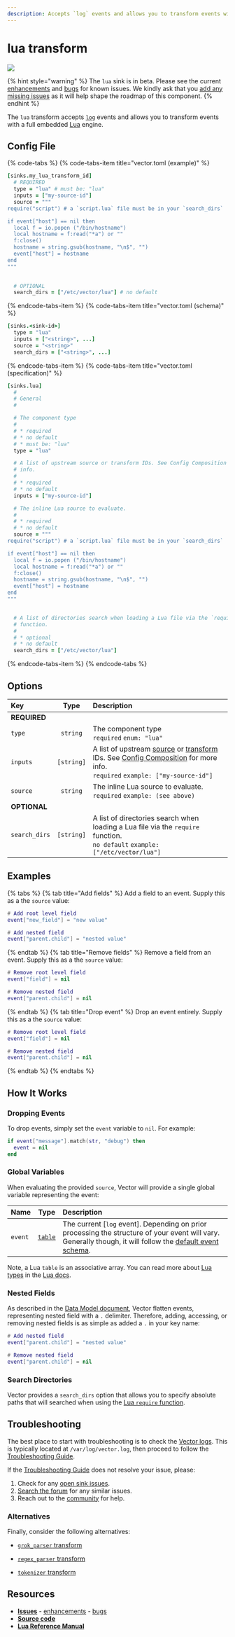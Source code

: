 ```yaml
---
description: Accepts `log` events and allows you to transform events with a full embedded Lua engine.
---
```


<!--
     THIS FILE IS AUTOOGENERATED!

     To make changes please edit the template located at:

     scripts/generate/templates/docs/usage/configuration/transforms/lua.md.erb
-->

# lua transform

![][images.lua_transform]

{% hint style="warning" %}
The `lua` sink is in beta. Please see the current
[enhancements][url.lua_transform_enhancements] and
[bugs][url.lua_transform_bugs] for known issues.
We kindly ask that you [add any missing issues][url.new_lua_transform_issues]
as it will help shape the roadmap of this component.
{% endhint %}

The `lua` transform accepts [`log`][docs.log_event] events and allows you to transform events with a full embedded [Lua][url.lua] engine.

## Config File

{% code-tabs %}
{% code-tabs-item title="vector.toml (example)" %}
```coffeescript
[sinks.my_lua_transform_id]
  # REQUIRED
  type = "lua" # must be: "lua"
  inputs = ["my-source-id"]
  source = """
require("script") # a `script.lua` file must be in your `search_dirs`

if event["host"] == nil then
  local f = io.popen ("/bin/hostname")
  local hostname = f:read("*a") or ""
  f:close()
  hostname = string.gsub(hostname, "\n$", "")
  event["host"] = hostname
end
"""

  
  # OPTIONAL
  search_dirs = ["/etc/vector/lua"] # no default
```
{% endcode-tabs-item %}
{% code-tabs-item title="vector.toml (schema)" %}
```coffeescript
[sinks.<sink-id>]
  type = "lua"
  inputs = ["<string>", ...]
  source = "<string>"
  search_dirs = ["<string>", ...]
```
{% endcode-tabs-item %}
{% code-tabs-item title="vector.toml (specification)" %}
```coffeescript
[sinks.lua]
  #
  # General
  #

  # The component type
  # 
  # * required
  # * no default
  # * must be: "lua"
  type = "lua"

  # A list of upstream source or transform IDs. See Config Composition for more
  # info.
  # 
  # * required
  # * no default
  inputs = ["my-source-id"]

  # The inline Lua source to evaluate.
  # 
  # * required
  # * no default
  source = """
require("script") # a `script.lua` file must be in your `search_dirs`

if event["host"] == nil then
  local f = io.popen ("/bin/hostname")
  local hostname = f:read("*a") or ""
  f:close()
  hostname = string.gsub(hostname, "\n$", "")
  event["host"] = hostname
end
"""


  # A list of directories search when loading a Lua file via the `require`
  # function.
  # 
  # * optional
  # * no default
  search_dirs = ["/etc/vector/lua"]
```
{% endcode-tabs-item %}
{% endcode-tabs %}

## Options

| Key  | Type  | Description |
|:-----|:-----:|:------------|
| **REQUIRED** | | |
| `type` | `string` | The component type<br />`required` `enum: "lua"` |
| `inputs` | `[string]` | A list of upstream [source][docs.sources] or [transform][docs.transforms] IDs. See [Config Composition][docs.config_composition] for more info.<br />`required` `example: ["my-source-id"]` |
| `source` | `string` | The inline Lua source to evaluate.<br />`required` `example: (see above)` |
| **OPTIONAL** | | |
| `search_dirs` | `[string]` | A list of directories search when loading a Lua file via the `require` function.<br />`no default` `example: ["/etc/vector/lua"]` |

## Examples

{% tabs %}
{% tab title="Add fields" %}
Add a field to an event. Supply this as a the `source` value:

```lua
# Add root level field
event["new_field"] = "new value"

# Add nested field
event["parent.child"] = "nested value"
```

{% endtab %}
{% tab title="Remove fields" %}
Remove a field from an event. Supply this as a the `source` value:

```lua
# Remove root level field
event["field"] = nil

# Remove nested field
event["parent.child"] = nil
```

{% endtab %}
{% tab title="Drop event" %}
Drop an event entirely. Supply this as a the `source` value:

```lua
# Remove root level field
event["field"] = nil

# Remove nested field
event["parent.child"] = nil
```

{% endtab %}
{% endtabs %}

## How It Works



### Dropping Events

To drop events, simply set the `event` variable to `nil`. For example:

```lua
if event["message"].match(str, "debug") then
  event = nil
end
```

### Global Variables

When evaluating the provided `source`, Vector will provide a single global
variable representing the event:

| Name    |           Type           | Description                                                                                                                                                                       |
|:--------|:------------------------:|:----------------------------------------------------------------------------------------------------------------------------------------------------------------------------------|
| `event` | [`table`][url.lua_table] | The current [`log` event]. Depending on prior processing the structure of your event will vary. Generally though, it will follow the [default event schema][docs.default_schema]. |

Note, a Lua `table` is an associative array. You can read more about
[Lua types][url.lua_types] in the [Lua docs][url.lua_docs].

### Nested Fields

As described in the [Data Model document][docs.data_model], Vector flatten
events, representing nested field with a `.` delimiter. Therefore, adding,
accessing, or removing nested fields is as simple as added a `.` in your key
name:

```lua
# Add nested field
event["parent.child"] = "nested value"

# Remove nested field
event["parent.child"] = nil
```

### Search Directories

Vector provides a `search_dirs` option that allows you to specify absolute
paths that will searched when using the [Lua `require`
function][url.lua_require].

## Troubleshooting

The best place to start with troubleshooting is to check the
[Vector logs][docs.monitoring_logs]. This is typically located at
`/var/log/vector.log`, then proceed to follow the
[Troubleshooting Guide][docs.troubleshooting].

If the [Troubleshooting Guide][docs.troubleshooting] does not resolve your
issue, please:

1. Check for any [open sink issues][url.lua_transform_issues].
2. [Search the forum][url.search_forum] for any similar issues.
2. Reach out to the [community][url.community] for help.


### Alternatives

Finally, consider the following alternatives:


* [`grok_parser` transform][docs.grok_parser_transform]

* [`regex_parser` transform][docs.regex_parser_transform]

* [`tokenizer` transform][docs.tokenizer_transform]

## Resources

* [**Issues**][url.lua_transform_issues] - [enhancements][url.lua_transform_enhancements] - [bugs][url.lua_transform_bugs]
* [**Source code**][url.lua_transform_source]
* [**Lua Reference Manual**][url.lua_manual]


[docs.config_composition]: ../../../usage/configuration/README.md#composition
[docs.data_model]: ../../../about/data-model.md
[docs.default_schema]: ../../../about/data-model.md#default-schema
[docs.grok_parser_transform]: ../../../usage/configuration/transforms/grok_parser.md
[docs.log_event]: ../../../about/data-model.md#log
[docs.monitoring_logs]: ../../../usage/administration/monitoring.md#logs
[docs.regex_parser_transform]: ../../../usage/configuration/transforms/regex_parser.md
[docs.sources]: ../../../usage/configuration/sources
[docs.tokenizer_transform]: ../../../usage/configuration/transforms/tokenizer.md
[docs.transforms]: ../../../usage/configuration/transforms
[docs.troubleshooting]: ../../../usage/guides/troubleshooting.md
[images.lua_transform]: ../../../assets/lua-transform.svg
[url.community]: https://vector.dev/community
[url.lua]: https://www.lua.org/
[url.lua_docs]: https://www.lua.org/manual/5.3/
[url.lua_manual]: http://www.lua.org/manual/5.1/manual.html
[url.lua_require]: http://www.lua.org/manual/5.1/manual.html#pdf-require
[url.lua_table]: https://www.lua.org/manual/2.2/section3_3.html
[url.lua_transform_bugs]: https://github.com/timberio/vector/issues?q=is%3Aopen+is%3Aissue+label%3A%22Transform%3A+lua%22+label%3A%22Type%3A+Bug%22
[url.lua_transform_enhancements]: https://github.com/timberio/vector/issues?q=is%3Aopen+is%3Aissue+label%3A%22Transform%3A+lua%22+label%3A%22Type%3A+Enhancement%22
[url.lua_transform_issues]: https://github.com/timberio/vector/issues?q=is%3Aopen+is%3Aissue+label%3A%22Transform%3A+lua%22
[url.lua_transform_source]: https://github.com/timberio/vector/tree/master/src/transforms/lua.rs
[url.lua_types]: https://www.lua.org/manual/2.2/section3_3.html
[url.new_lua_transform_issues]: https://github.com/timberio/vector/issues?q=is%3Aopen+is%3Aissue+label%3A%22Transform%3A+new_lua%22
[url.search_forum]: https://forum.vector.dev/search?expanded=true
